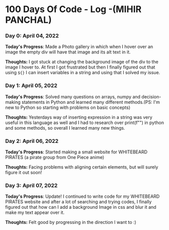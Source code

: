 # 100 Days Of Code - Log -(MIHIR PANCHAL)

### Day 0: April 04, 2022 


**Today's Progress**: Made a Photo gallery in which when I hover over an image the empty div will have that image and its alt text in it.

**Thoughts:** I got stuck at changing the background image of the div to the image I hover to. At first I got frustrated but then I finally figured out that using `${}` I can insert variables in a string and using that I solved my issue. 


### Day 1: April 05, 2022 


**Today's Progress**: Solved many questions on arrays, numpy and decision-making statements in Python and learned many different methods.(PS: I'm new to Python so starting with problems on basic concepts) 

**Thoughts:** Yesterdays way of inserting expression in a string was very useful in this language as well and I had to research over print(f"") in python and some methods, so overall I learned many new things.

### Day 2: April 06, 2022 


**Today's Progress**: Started making a small website for WHITEBEARD PIRATES (a pirate group from One Piece anime)

**Thoughts:** Facing problems with aligning certain elements, but will surely figure it out soon!

### Day 3: April 07, 2022 


**Today's Progress**: Update! I continued to write code for my WHITEBEARD PIRATES website and after a lot of searching and trying codes, I finally figured out that how can I add a background Image in css and blur it and make my text appear over it.

**Thoughts:** Felt good by progressing in the direction I want to :)
